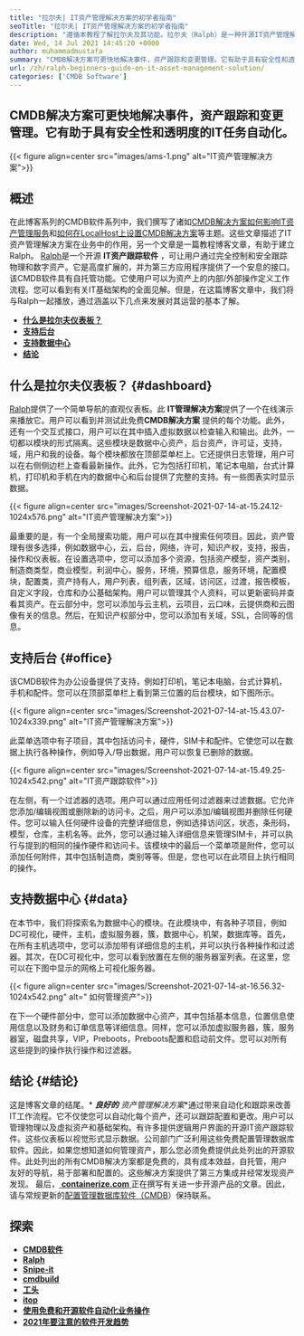 ```yaml
---
title: "拉尔夫| IT资产管理解决方案的初学者指南" 
seoTitle: "拉尔夫| IT资产管理解决方案的初学者指南" 
description: "遵循本教程了解拉尔夫及其功能。拉尔夫（Ralph）是一种开源IT资产管理解决方案，可提供REST API，资产跟踪等。" 
date: Wed, 14 Jul 2021 14:45:20 +0000
author: muhammadmustafa
summary: "CMDB解决方案可更快地解决事件，资产跟踪和变更管理。它有助于具有安全性和透明度的IT任务自动化。" 
url: /zh/ralph-beginners-guide-on-it-asset-management-solution/
categories: ['CMDB Software']
---
```


## CMDB解决方案可更快地解决事件，资产跟踪和变更管理。它有助于具有安全性和透明度的IT任务自动化。

{{< figure align=center src="images/ams-1.png" alt="IT资产管理解决方案">}}


## **概述** 
在此博客系列的CMDB软件系列中，我们撰写了诸如[CMDB解决方案如何影响IT资产管理服务][1]和[如何在LocalHost上设置CMDB解决方案][2]等主题。这些文章描述了IT资产管理解决方案在业务中的作用，另一个文章是一篇教程博客文章，有助于建立Ralph。 [Ralph][3]是一个开源 **IT资产跟踪软件** ，可让用户通过完全控制和安全跟踪物理和数字资产。它是高度扩展的，并为第三方应用程序提供了一个安息的接口。该CMDB软件具有自托管功能。它使用户可以为资产上的内部/外部操作定义工作流程。您可以看到有关IT基础架构的全面见解。但是，在这篇博客文章中，我们将与Ralph一起播放，通过涵盖以下几点来发展对其运营的基本了解。
* **[什么是拉尔夫仪表板？][4]** 
* [ **支持后台** ][5]
* **[支持数据中心][6]** 
* [ **结论** ][7]

## 什么是拉尔夫仪表板？ {#dashboard}

[Ralph][3]提供了一个简单导航的直观仪表板。此 **IT管理解决方案**提供了一个在线演示来播放它。用户可以看到并测试此免费**CMDB解决方案** 提供的每个功能。此外，还有一个交互式接口，用户可以在其中插入虚拟数据以检查输入和输出。此外，一切都以模块的形式隔离。这些模块是数据中心资产，后台资产，许可证，支持，域，用户和我的设备。每个模块都放在顶部菜单栏上。它还提供日志管理，用户可以在右侧侧边栏上查看最新操作。此外，它为包括打印机，笔记本电脑，台式计算机，打印机和手机在内的数据中心和后台提供了完整的支持。有一些图表实时显示数据。

{{< figure align=center src="images/Screenshot-2021-07-14-at-15.24.12-1024x576.png" alt="IT资产管理解决方案">}}

最重要的是，有一个全局搜索功能，用户可以在其中搜索任何项目。因此，资产管理有很多选择，例如数据中心，云，后台，网络，许可，知识产权，支持，报告，操作和仪表板。在设置选项中，您可以添加多个资源，包括资产模型，资产类别，制造商类型，商业模型，利润中心，服务，环境，预算信息，服务环境，配置模块，配置类，资产持有人，用户列表，组列表，区域，访问区，过渡，报告模板，自定义字段，仓库和办公基础架构。用户可以管理其个人资料，可以更新密码并查看其资产。在云部分中，您可以添加与云主机，云项目，云口味，云提供商和云图像有关的信息。然后，在知识产权部分中，您可以添加有关域，SSL，合同等的信息。

## 支持后台 {#office}

该CMDB软件为办公设备提供了支持，例如打印机，笔记本电脑，台式计算机，手机和配件。您可以在顶部菜单栏上看到第三位置的后台模块，如下图所示。

{{< figure align=center src="images/Screenshot-2021-07-14-at-15.43.07-1024x339.png" alt="IT资产管理解决方案">}}

此菜单选项中有子项目，其中包括访问卡，硬件，SIM卡和配件。它使您可以在数据上执行各种操作，例如导入/导出数据，用户可以恢复已删除的数据。

{{< figure align=center src="images/Screenshot-2021-07-14-at-15.49.25-1024x542.png" alt="IT资产跟踪软件">}}

在左侧，有一个过滤器的选项。用户可以通过应用任何过滤器来过滤数据。它允许您添加/编辑视图或删除新的访问卡。之后，用户可以添加/编辑视图并删除任何硬件。您可以输入任何硬件设备的完整详细信息，例如选择访问区，状态，条形码，模型，仓库，主机名等。此外，您可以通过输入详细信息来管理SIM卡，并可以执行与提到的相同的操作硬件和访问卡。该模块中的最后一个菜单项是附件，您可以添加任何附件，其中包括制造商，类别等等。但是，您也可以在此项目上执行相同的操作。

## 支持数据中心 {#data}

在本节中，我们将探索名为数据中心的模块。在此模块中，有各种子项目，例如DC可视化，硬件，主机，虚拟服务器，簇，数据中心，机架，数据库等。首先，在所有主机选项中，您可以添加带有详细信息的主机，并可以执行各种操作和过滤器。其次，在DC可视化中，您可以看到放置在左侧的服务器室列表。在这里，您可以在下图中显示的网格上可视化服务器。

{{< figure align=center src="images/Screenshot-2021-07-14-at-16.56.32-1024x542.png" alt=" 如何管理资产">}}

在下一个硬件部分中，您可以添加数据中心资产，其中包括基本信息，位置信息使用信息以及财务和订单信息等详细信息。同样，您可以添加虚拟服务器，簇，服务器室，磁盘共享，VIP，Preboots，Preboots配置和启动前文件。您可以对所有这些提到的操作执行操作和过滤器。

## 结论 {#结论}

这是博客文章的结尾。* ***良好的** 资产管理解决方案**通过带来自动化和跟踪来改善IT工作流程。它不仅使您可以自动化每个资产，还可以跟踪配置和更改。用户可以管理物理以及虚拟资产和基础架构。有许多提供逻辑用户界面的开源IT资产跟踪软件。这些仪表板以视觉形式显示数据。公司部门广泛利用这些免费配置管理数据库软件。因此，如果您想知道如何管理资产，那么您必须免费提供此处列出的开源软件。此处列出的所有CMDB解决方案都是免费的，具有成本效益，自托管，用户友好的导航，易于部署和配置的。这些解决方案提供了第三方集成并经常发现资产发现。
最后，[ **containerize.com** ][8]正在撰写有关进一步开源产品的文章。因此，请与常规更新的[配置管理数据库软件（CMDB][9]）保持联系。

## 探索
* **[CMDB软件][9]** 
* **[Ralph][3]** 
* [ **Snipe-it** ][10]
* [ **cmdbuild** ][11]
* **[工头][12]** 
* **[itop][13]** 
* [ **使用免费和开源软件自动化业务操作** ][14]
* **[2021年要注意的软件开发趋势][15]** 



[1]: https://blog.containerize.com/cmdb-software/how-cmdb-solution-influences-it-asset-management-services/
[2]: https://blog.containerize.com/cmdb-software/how-to-set-up-cmdb-solution-ralph-on-localhost/
[3]: https://products.containerize.com/cmdb-software/ralph/
[4]: #dashboard
[5]: #office
[6]: #data
[7]: #Conclusion
[8]: https://www.containerize.com/
[9]: https://products.containerize.com/cmdb-software/
[10]: https://products.containerize.com/cmdb-software/snipe-it/
[11]: https://products.containerize.com/cmdb-software/cmdbuild/
[12]: https://products.containerize.com/cmdb-software/foreman/
[13]: https://products.containerize.com/cmdb-software/itop/
[14]: https://blog.containerize.com/blogging/automate-business-operations-using-open-source-software/
[15]: https://blog.containerize.com/blockchain-platforms/software-development-trends-to-look-out-for-in-2021/
